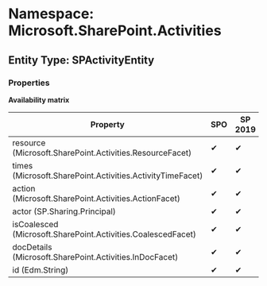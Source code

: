 # Namespace: Microsoft.SharePoint.Activities
## Entity Type: SPActivityEntity

### Properties

**Availability matrix**

Property | SPO | SP 2019 | SP 2016 | SP 2013
----------|-----|---------|---------|--------
resource (Microsoft.SharePoint.Activities.ResourceFacet) | ✔ | ✔ | ✖ | ✖
times (Microsoft.SharePoint.Activities.ActivityTimeFacet) | ✔ | ✔ | ✖ | ✖
action (Microsoft.SharePoint.Activities.ActionFacet) | ✔ | ✔ | ✖ | ✖
actor (SP.Sharing.Principal) | ✔ | ✔ | ✖ | ✖
isCoalesced (Microsoft.SharePoint.Activities.CoalescedFacet) | ✔ | ✔ | ✖ | ✖
docDetails (Microsoft.SharePoint.Activities.InDocFacet) | ✔ | ✔ | ✖ | ✖
id (Edm.String) | ✔ | ✔ | ✖ | ✖

